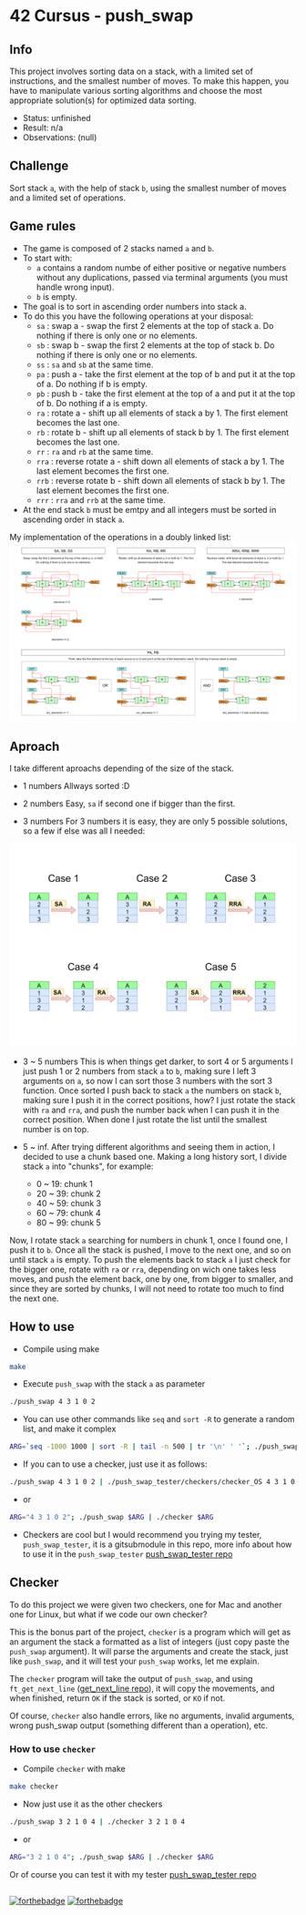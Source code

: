 # 42 Cursus - push_swap

## Info

This project involves sorting data on a stack, with a limited set of instructions, and the smallest number of moves. To make this happen, you have to manipulate various sorting algorithms and choose the most appropriate solution(s) for optimized data sorting.

- Status: unfinished
- Result: n/a
- Observations: (null)

## Challenge

Sort stack `a`, with the help of stack `b`, using the smallest number of moves and a limited set of operations.

## Game rules

- The game is composed of 2 stacks named `a` and `b`.
- To start with:
  - `a` contains a random numbe of either positive or negative numbers without any duplications, passed via terminal arguments (you must handle wrong input).
  - `b` is empty.
- The goal is to sort in ascending order numbers into stack a.
- To do this you have the following operations at your disposal:
  - `sa` : swap a - swap the first 2 elements at the top of stack a. Do nothing if there is only one or no elements.
  - `sb` : swap b - swap the first 2 elements at the top of stack b. Do nothing if there is only one or no elements.
  - `ss` : `sa` and `sb` at the same time.
  - `pa` : push a - take the first element at the top of b and put it at the top of a. Do nothing if b is empty.
  - `pb` : push b - take the first element at the top of a and put it at the top of b. Do nothing if a is empty.
  - `ra` : rotate a - shift up all elements of stack a by 1. The first element becomes the last one.
  - `rb` : rotate b - shift up all elements of stack b by 1. The first element becomes the last one.
  - `rr` : `ra` and `rb` at the same time.
  - `rra` : reverse rotate a - shift down all elements of stack a by 1. The last element becomes the first one.
  - `rrb` : reverse rotate b - shift down all elements of stack b by 1. The last element becomes the first one.
  - `rrr` : `rra` and `rrb` at the same time.
- At the end stack `b` must be emtpy and all integers must be sorted in ascending order in stack `a`.

My implementation of the operations in a doubly linked list:
![Operations diagram](https://github.com/izenynn/push_swap/blob/main/diagrams/operations_diagram.png)

## Aproach

I take different aproachs depending of the size of the stack.

- 1 numbers
Allways sorted :D

- 2 numbers
Easy, `sa` if second one if bigger than the first.

- 3 numbers
For 3 numbers it is easy, they are only 5 possible solutions, so a few if else was all I needed:

![Sort three diagram](https://github.com/izenynn/push_swap/blob/main/diagrams/sort_three_diagram.png)

- 3 ~ 5 numbers
This is when things get darker, to sort 4 or 5 arguments I just push 1 or 2 numbers from stack `a` to `b`, making sure I left 3 arguments on `a`, so now I can sort those 3 numbers with the sort 3 function. Once sorted I push back to stack `a` the numbers on stack `b`, making sure I push it in the correct positions, how? I just rotate the stack with `ra` and `rra`, and push the number back when I can push it in the correct position. When done I just rotate the list until the smallest number is on top.

- 5 ~ inf.
After trying different algorithms and seeing them in action, I decided to use a chunk based one. Making a long history sort, I divide stack `a` into "chunks", for example:
	- 0  ~ 19: chunk 1
	- 20 ~ 39: chunk 2
	- 40 ~ 59: chunk 3
	- 60 ~ 79: chunk 4
	- 80 ~ 99: chunk 5

Now, I rotate stack `a` searching for numbers in chunk 1, once I found one, I push it to `b`. Once all the stack is pushed, I move to the next one, and so on until stack `a` is empty.
To push the elements back to stack `a` I just check for the bigger one, rotate with `ra` or `rra`, depending on wich one takes less moves, and push the element back, one by one, from bigger to smaller, and since they are sorted by chunks, I will not need to rotate too much to find the next one.

## How to use

- Compile using make

```sh
make
```

- Execute `push_swap` with the stack `a` as parameter

```sh
./push_swap 4 3 1 0 2
```

- You can use other commands like `seq` and `sort -R` to generate a random list, and make it complex

```sh
ARG=`seq -1000 1000 | sort -R | tail -n 500 | tr '\n' ' '`; ./push_swap $ARG
```

- If you can to use a checker, just use it as follows:

```sh
./push_swap 4 3 1 0 2 | ./push_swap_tester/checkers/checker_OS 4 3 1 0 2
```

- or

```sh
ARG="4 3 1 0 2"; ./push_swap $ARG | ./checker $ARG
```

- Checkers are cool but I would recommend you trying my tester, `push_swap_tester`, it is a gitsubmodule in this repo, more info about how to use it in the `push_swap_tester`
[push_swap_tester repo](https://github.com/izenynn/push_swap_tester)

## Checker

To do this project we were given two checkers, one for Mac and another one for Linux, but what if we code our own checker?

This is the bonus part of the project, `checker` is a program which will get as an argument the stack a formatted as a list of integers (just copy paste the `push_swap` argument). It will parse the arguments and create the stack, just like `push_swap`, and it will test your `push_swap` works, let me explain.

The `checker` program will take the output of `push_swap`, and using `ft_get_next_line` ([get_next_line repo](https://github.com/izenynn/get_next_line)), it will copy the movements, and when finished, return `OK` if the stack is sorted, or `KO` if not.

Of course, `checker` also handle errors, like no arguments, invalid arguments, wrong push_swap output (something different than a operation), etc.

### How to use `checker`

- Compile `checker` with make

```sh
make checker
```

- Now just use it as the other checkers

```sh
./push_swap 3 2 1 0 4 | ./checker 3 2 1 0 4
```

- or

```sh
ARG="3 2 1 0 4"; ./push_swap $ARG | ./checker $ARG
```

Or of course you can test it with my tester [push_swap_tester repo](https://github.com/izenynn/push_swap_tester)

##
[![forthebadge](https://forthebadge.com/images/badges/made-with-c.svg)](https://forthebadge.com)
[![forthebadge](https://forthebadge.com/images/badges/contains-tasty-spaghetti-code.svg)](https://forthebadge.com)

